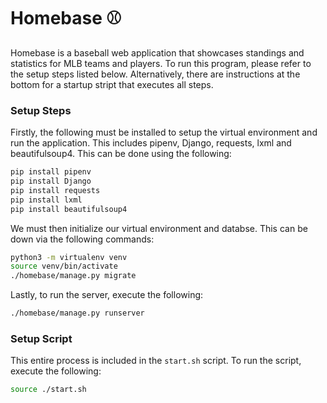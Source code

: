 # Homebase :baseball:

Homebase is a baseball web application that showcases standings and statistics for MLB teams and players. To run this program, please refer to the setup steps listed below. Alternatively, there are instructions at the bottom for a startup stript that executes all steps.

### Setup Steps

Firstly, the following must be installed to setup the virtual environment and run the application. This includes pipenv, Django, requests, lxml and beautifulsoup4. This can be done using the following:
```bash
pip install pipenv
pip install Django
pip install requests
pip install lxml
pip install beautifulsoup4
```
We must then initialize our virtual environment and databse. This can be down via the following commands:
```bash
python3 -m virtualenv venv
source venv/bin/activate
./homebase/manage.py migrate
```

Lastly, to run the server, execute the following:
```bash
./homebase/manage.py runserver
```

### Setup Script
This entire process is included in the `start.sh` script. To run the script, execute the following:
```bash
source ./start.sh
```
